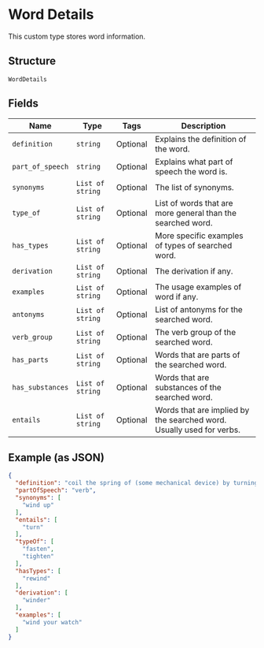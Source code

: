 
# Word Details

This custom type stores word information.

## Structure

`WordDetails`

## Fields

| Name | Type | Tags | Description |
|  --- | --- | --- | --- |
| `definition` | `string` | Optional | Explains the definition of the word. |
| `part_of_speech` | `string` | Optional | Explains what part of speech the word is. |
| `synonyms` | `List of string` | Optional | The list of synonyms. |
| `type_of` | `List of string` | Optional | List of words that are more general than the searched word. |
| `has_types` | `List of string` | Optional | More specific examples of types of searched word. |
| `derivation` | `List of string` | Optional | The derivation if any. |
| `examples` | `List of string` | Optional | The usage examples of word if any. |
| `antonyms` | `List of string` | Optional | List of antonyms for the searched word. |
| `verb_group` | `List of string` | Optional | The verb group of the searched word. |
| `has_parts` | `List of string` | Optional | Words that are parts of the searched word. |
| `has_substances` | `List of string` | Optional | Words that are substances of the searched word. |
| `entails` | `List of string` | Optional | Words that are implied by the searched word. Usually used for verbs. |

## Example (as JSON)

```json
{
  "definition": "coil the spring of (some mechanical device) by turning a stem",
  "partOfSpeech": "verb",
  "synonyms": [
    "wind up"
  ],
  "entails": [
    "turn"
  ],
  "typeOf": [
    "fasten",
    "tighten"
  ],
  "hasTypes": [
    "rewind"
  ],
  "derivation": [
    "winder"
  ],
  "examples": [
    "wind your watch"
  ]
}
```

